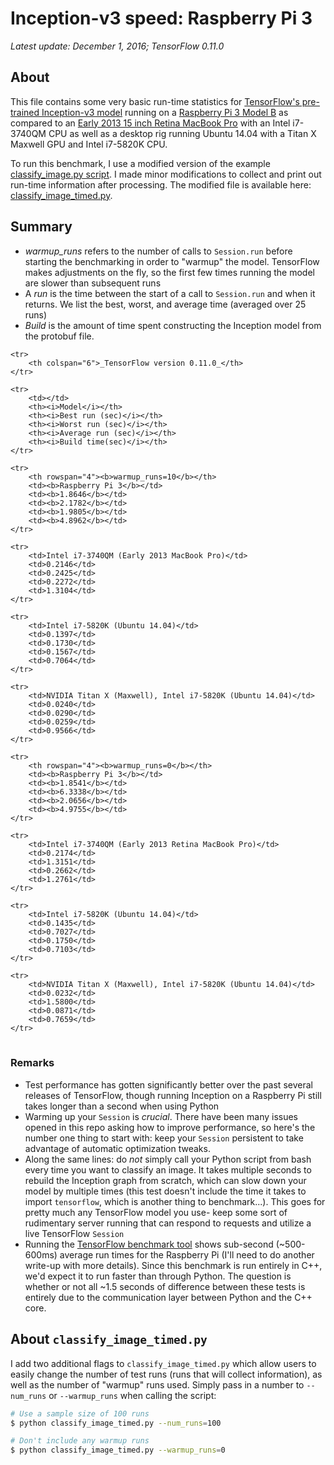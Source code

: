 # Inception-v3 speed: Raspberry Pi 3

_Latest update: December 1, 2016; TensorFlow 0.11.0_

## About

This file contains some very basic run-time statistics for [TensorFlow's pre-trained Inception-v3 model](https://www.tensorflow.org/versions/r0.7/tutorials/image_recognition/index.html) running on a [Raspberry Pi 3 Model B](https://www.raspberrypi.org/products/raspberry-pi-3-model-b/) as compared to an [Early 2013 15 inch Retina MacBook Pro](https://support.apple.com/kb/SP669?locale=en_US) with an Intel i7-3740QM CPU as well as a desktop rig running Ubuntu 14.04 with a Titan X Maxwell GPU and Intel i7-5820K CPU.

To run this benchmark, I use a modified version of the example [classify_image.py script](https://github.com/tensorflow/tensorflow/tree/master/tensorflow/models/image/imagenet). I made minor modifications to collect and print out run-time information after processing. The modified file is available here: [classify\_image\_timed.py](classify_image_timed.py).

## Summary

* _warmup_runs_ refers to the number of calls to `Session.run` before starting the benchmarking in order to "warmup" the model. TensorFlow makes adjustments on the fly, so the first few times running the model are slower than subsequent runs
* A _run_ is the time between the start of a call to `Session.run` and when it returns. We list the best, worst, and average time (averaged over 25 runs)
* _Build_ is the amount of time spent constructing the Inception model from the protobuf file.

<table>

	<tr>
		<th colspan="6">_TensorFlow version 0.11.0_</th>
	</tr>

	<tr>
		<td></td>
		<th><i>Model</i></th>
		<th><i>Best run (sec)</i></th>
		<th><i>Worst run (sec)</i></th>
		<th><i>Average run (sec)</i></th>
		<th><i>Build time(sec)</i></th>
	</tr>

	<tr>
		<th rowspan="4"><b>warmup_runs=10</b></th>
		<td><b>Raspberry Pi 3</b></td>
		<td><b>1.8646</b></td>
		<td><b>2.1782</b></td>
		<td><b>1.9805</b></td>
		<td><b>4.8962</b></td>
	</tr>

	<tr>
		<td>Intel i7-3740QM (Early 2013 MacBook Pro)</td>
		<td>0.2146</td>
		<td>0.2425</td>
		<td>0.2272</td>
		<td>1.3104</td>
	</tr>

	<tr>
		<td>Intel i7-5820K (Ubuntu 14.04)</td>
		<td>0.1397</td>
		<td>0.1730</td>
		<td>0.1567</td>
		<td>0.7064</td>
	</tr>

	<tr>
		<td>NVIDIA Titan X (Maxwell), Intel i7-5820K (Ubuntu 14.04)</td>
		<td>0.0240</td>
		<td>0.0290</td>
		<td>0.0259</td>
		<td>0.9566</td>
	</tr>

	<tr>
		<th rowspan="4"><b>warmup_runs=0</b></th>
		<td><b>Raspberry Pi 3</b></td>
		<td><b>1.8541</b></td>
		<td><b>6.3338</b></td>
		<td><b>2.0656</b></td>
		<td><b>4.9755</b></td>
	</tr>

	<tr>
		<td>Intel i7-3740QM (Early 2013 Retina MacBook Pro)</td>
		<td>0.2174</td>
		<td>1.3151</td>
		<td>0.2662</td>
		<td>1.2761</td>
	</tr>

	<tr>
		<td>Intel i7-5820K (Ubuntu 14.04)</td>
		<td>0.1435</td>
		<td>0.7027</td>
		<td>0.1750</td>
		<td>0.7103</td>
	</tr>

	<tr>
		<td>NVIDIA Titan X (Maxwell), Intel i7-5820K (Ubuntu 14.04)</td>
		<td>0.0232</td>
		<td>1.5800</td>
		<td>0.0871</td>
		<td>0.7659</td>
	</tr>

</table>

### Remarks

* Test performance has gotten significantly better over the past several releases of TensorFlow, though running Inception on a Raspberry Pi still takes longer than a second when using Python
* Warming up your `Session` is _crucial_. There have been many issues opened in this repo asking how to improve performance, so here's the number one thing to start with: keep your `Session` persistent to take advantage of automatic optimization tweaks.
* Along the same lines: do _not_ simply call your Python script from bash every time you want to classify an image. It takes multiple seconds to rebuild the Inception graph from scratch, which can slow down your model by multiple times (this test doesn't include the time it takes to import `tensorflow`, which is another thing to benchmark...). This goes for pretty much any TensorFlow model you use- keep some sort of rudimentary server running that can respond to requests and utilize a live TensorFlow `Session`
* Running the [TensorFlow benchmark tool](https://github.com/tensorflow/tensorflow/tree/master/tensorflow/tools/benchmark) shows sub-second (~500-600ms) average run times for the Raspberry Pi (I'll need to do another write-up with more details). Since this benchmark is run entirely in C++, we'd expect it to run faster than through Python. The question is whether or not all ~1.5 seconds of difference between these tests is entirely due to the communication layer between Python and the C++ core.

## About `classify_image_timed.py`

I add two additional flags to `classify_image_timed.py` which allow users to easily change the number of test runs (runs that will collect information), as well as the number of "warmup" runs used. Simply pass in a number to `--num_runs` or `--warmup_runs` when calling the script:

```bash
# Use a sample size of 100 runs
$ python classify_image_timed.py --num_runs=100

# Don't include any warmup runs
$ python classify_image_timed.py --warmup_runs=0
```
